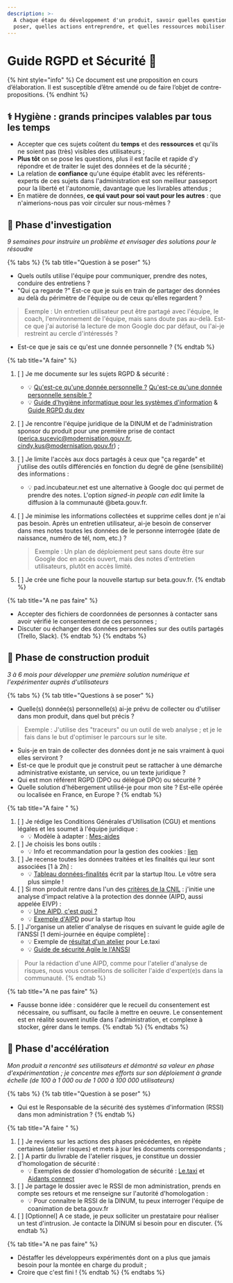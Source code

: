 ```yaml
---
description: >-
  A chaque étape du développement d'un produit, savoir quelles questions se
  poser, quelles actions entreprendre, et quelles ressources mobiliser.
---
```


# Guide RGPD et Sécurité 📓

{% hint style="info" %}
Ce document est une proposition en cours d’élaboration. Il est susceptible d’être amendé ou de faire l’objet de contre-propositions.
{% endhint %}

## ⚕ Hygiène : grands principes valables par tous les temps

* Accepter que ces sujets coûtent du **temps** et des **ressources** et qu'ils ne soient pas \(très\) visibles des utilisateurs ;
* **Plus tôt** on se pose les questions, plus il est facile et rapide d'y répondre et de traiter le sujet des données et de la sécurité ;
* La relation de **confiance** qu'une équipe établit avec les référents-experts de ces sujets dans l'administration est son meilleur passeport pour la liberté et l'autonomie, davantage que les livrables attendus ;
* En matière de données, **ce qui vaut pour soi vaut pour les autres** : que n'aimerions-nous pas voir circuler sur nous-mêmes ?

## 🔎 Phase d'investigation

_9 semaines pour instruire un problème et envisager des solutions pour le résoudre_

{% tabs %}
{% tab title="Question à se poser" %}
* Quels outils utilise l'équipe pour communiquer, prendre des notes, conduire des entretiens ?
* "Qui ça regarde ?" Est-ce que je suis en train de partager des données au delà du périmètre de l'équipe ou de ceux qu'elles regardent ? 

> Exemple : Un entretien utilisateur peut être partagé avec l'équipe, le coach, l'environnement de l'équipe, mais sans doute pas au-delà. Est-ce que j'ai autorisé la lecture de mon Google doc par défaut, ou l'ai-je restreint au cercle d'intéressés ?

* Est-ce que je sais ce qu'est une donnée personnelle ?
{% endtab %}

{% tab title="A faire" %}
1. [ ] Je me documente sur les sujets RGPD & sécurité :
   * 💡 [Qu'est-ce qu'une donnée personnelle ?](https://www.cnil.fr/fr/cnil-direct/question/une-donnee-caractere-personnel-cest-quoi) [Qu'est-ce qu'une donnée personnelle sensible ?](https://www.cnil.fr/fr/definition/donnee-sensible)
   * 💡 [Guide d'hygiène informatique pour les systèmes d'information](https://www.ssi.gouv.fr/guide/guide-dhygiene-informatique/) & [Guide RGPD du dev](https://www.cnil.fr/fr/guide-rgpd-du-developpeur)
2. [ ] Je rencontre l'équipe juridique de la DINUM et de l'administration sponsor du produit pour une première prise de contact \(perica.sucevic@modernisation.gouv.fr,  cindy.kus@modernisation.gouv.fr\) ;
3. [ ] Je limite l'accès aux docs partagés à ceux que "ça regarde" et j'utilise des outils différenciés en fonction du degré de gêne \(sensibilité\) des informations :
   * 💡 pad.incubateur.net est une alternative à Google doc qui permet de prendre des notes. L'option _signed-in people can edit_ limite la diffusion à la communauté @beta.gouv.fr.
4. [ ] Je minimise les informations collectées et supprime celles dont je n'ai pas besoin. Après un entretien utilisateur, ai-je besoin de conserver dans mes notes toutes les données de le personne interrogée \(date de naissance, numéro de tél, nom, etc.\) ?



   > Exemple : Un plan de déploiement peut sans doute être sur Google doc en accès ouvert, mais des notes d'entretien utilisateurs, plutôt en accès limité.

5. [ ] Je crée une fiche pour la nouvelle startup sur beta.gouv.fr.
{% endtab %}

{% tab title="A ne pas faire" %}
* Accepter des fichiers de coordonnées de personnes à contacter sans avoir vérifié le consentement de ces personnes ;
* Discuter ou échanger des données personnelles sur des outils partagés \(Trello, Slack\).
{% endtab %}
{% endtabs %}

## 🧱 Phase de construction produit 

_3 à 6 mois pour développer une première solution numérique et l'expérimenter auprès d'utilisateurs_

{% tabs %}
{% tab title="Questions à se poser" %}
* Quelle\(s\) donnée\(s\) personnelle\(s\) ai-je prévu de collecter ou d'utiliser dans mon produit, dans quel but précis ?

> Exemple : J'utilise des "traceurs" ou un outil de web analyse ; et je le fais dans le but d'optimiser le parcours sur le site.

* Suis-je en train de collecter des données dont je ne sais vraiment à quoi elles serviront ?
* Est-ce que le produit que je construit peut se rattacher à une démarche administrative existante, un service, ou un texte juridique ?
* Qui est mon référent RGPD \(DPO ou délégué DPO\) ou sécurité ?
* Quelle solution d'hébergement utilisé-je pour mon site ? Est-elle opérée ou localisée en France, en Europe ?
{% endtab %}

{% tab title="A faire " %}
1. [ ] Je rédige les Conditions Générales d'Utilisation \(CGU\) et mentions légales et les soumet à l'équipe juridique :
   * 💡 Modèle à adapter : [Mes-aides](https://mes-aides.gouv.fr/cgu)
2. [ ] Je choisis les bons outils :
   * 💡 Info et recommandation pour la gestion des cookies : [lien](https://beta.gouv.fr/suivi/)
3. [ ] Je recense toutes les données traitées et les finalités qui leur sont associées \[1 à 2h\] :
   * 💡 [Tableau données-finalités](https://docs.google.com/document/d/1PQniGdnvLdjyEBbk1lFGzmG6rwnwD5bPCbvP_XBOe4I/edit?usp=sharing) écrit par la startup Itou. Le vôtre sera plus simple !
4. [ ] Si mon produit rentre dans l'un des [critères de la CNIL](https://www.cnil.fr/sites/default/files/atoms/files/liste-traitements-aipd-non-requise.pdf) : j'initie une analyse d'impact relative à la protection des donnée \(AIPD, aussi appelée EIVP\) :
   * 💡 [Une AIPD, c'est quoi ?](https://www.cnil.fr/sites/default/files/atoms/files/infographie_aipd.pdf)
   * 💡 [Exemple d'AIPD](https://docs.google.com/document/d/1j_1EESLdOHIa6bsYo3VSp-AJhPNPbQJKNRJnpJpRhKU/edit) pour la startup Itou
5. [ ] J'organise un atelier d'analyse de risques en suivant le guide agile de l'ANSSI \[1 demi-journée en équipe complète\] :
   * 💡 Exemple de [résultat d'un atelier](https://github.com/openmaraude/le.taxi/wiki/Analyse-des-risques) pour Le.taxi
   * 💡 [Guide de sécurité Agile le l'ANSSI](https://www.ssi.gouv.fr/uploads/2018/11/guide-securite-numerique-agile-anssi-pa-v1.pdf)

> Pour la rédaction d'une AIPD, comme pour l'atelier d'analyse de risques, nous vous conseillons de solliciter l'aide d'expert\(e\)s dans la communauté.
{% endtab %}

{% tab title="A ne pas faire" %}
* Fausse bonne idée : considérer que le recueil du consentement est nécessaire, ou suffisant, ou facile à mettre en oeuvre. Le consentement est en réalité souvent inutile dans l'administration, et complexe à stocker, gérer dans le temps.
{% endtab %}
{% endtabs %}

## 🚀 Phase d'accélération 

_Mon produit a rencontré ses utilisateurs et démontré sa valeur en phase d'expérimentation ; je concentre mes efforts sur son déploiement à grande échelle \(de 100 à 1 000 ou de 1 000 à 100 000 utilisateurs\)_

{% tabs %}
{% tab title="Question à se poser" %}
* Qui est le Responsable de la sécurité des systèmes d'information \(RSSI\) dans mon administration ?
{% endtab %}

{% tab title="A faire " %}
1. [ ] Je reviens sur les actions des phases précédentes, en répète certaines \(atelier risques\) et mets à jour les documents correspondants ;
2. [ ] A partir du livrable de l'atelier risques, je constitue un dossier d'homologation de sécurité :
   * 💡 Exemples de dossier d'homologation de sécurité : [Le.taxi](https://github.com/betagouv/beta.ssi/blob/master/homologations/le_taxi.md) et [Aidants connect](https://trello.com/c/NOap62w5)
3. [ ] Je partage le dossier avec le RSSI de mon administration, prends en compte ses retours et me renseigne sur l'autorité d'homologation :
   * 💡 Pour connaître le RSSI de la DINUM, tu peux interroger l'équipe de coanimation de beta.gouv.fr
4. [ ] \[Optionnel\] A ce stade, je peux solliciter un prestataire pour réaliser un test d'intrusion. Je contacte la DINUM si besoin pour en discuter.
{% endtab %}

{% tab title="A ne pas faire" %}
* Déstaffer les développeurs expérimentés dont on a plus que jamais besoin pour la montée en charge du produit ;
* Croire que c'est fini !
{% endtab %}
{% endtabs %}



